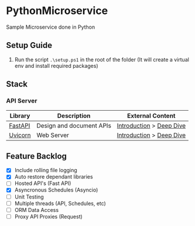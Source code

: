 # PythonMicroservice
Sample Microservice done in Python

## Setup Guide
1. Run the script `.\setup.ps1` in the root of the folder (It will create a virtual env and install required packages)

## Stack

### API Server
Library  | Description | External Content
------------- | ------------- | -------------
[FastAPI](https://fastapi.tiangolo.com) | Design and document APIs | [Introduction]() > [Deep Dive]()
[Uvicorn](https://www.uvicorn.org/) | Web Server | [Introduction]() > [Deep Dive]()


## Feature Backlog
- [x] Include rolling file logging
- [x] Auto restore dependant libraries
- [ ] Hosted API's (Fast API)
- [x] Asyncronous Schedules (Asyncio)
- [ ] Unit Testing
- [ ] Multiple threads (API, Schedules, etc)
- [ ] ORM Data Access
- [ ] Proxy API Proxies (Request)
